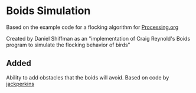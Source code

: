 # Boids Simulation
Based on the example code for a flocking algorithm for [Processing.org](https://processing.org/examples/flocking.html)

Created by Daniel Shiffman as an "implementation of Craig Reynold's Boids program to simulate the flocking behavior of birds"

## Added
Ability to add obstacles that the boids will avoid.
Based on code by [jackperkins](https://github.com/jackaperkins/boids)


